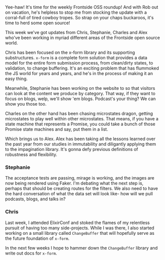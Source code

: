 Yee-haw! It's time for the weekly Frontside OSS roundup! And with Rob out on vacation, he's helpless to stop me from stocking the update with a corral-full of tired cowboy tropes. So strap on your chaps buckaroos, it's time to herd some open source!

This week we've got updates from Chris, Stephanie, Charles and Alex who've been working in myriad different areas of the Frontside open source world.

Chris has been focused on the x-form library and its supporting substructures. `x-form` is a complete form solution that provides a data model for the entire form submission process, from clean/dirty states, to validation, to change buffering. It's an exciting problem that has flummoked the JS world for years and years, and he's in the process of making it an easy thing.

Meanwhile, Stephanie has been working on the website to so that visitors can look at the content we produce by category. That way, if they want to focus on blogs, welp, we'll show 'em blogs. Podcast's your thing? We can show you those too.

Charles on the other hand has been chasing microstates dragon, getting microstates to play well within other microstates. That means, if you have a state machine that represents a Promise, you could take a bunch of those Promise state machines and say, put them in a list.

Which brings us to Alex. Alex has been taking all the lessons learned over the past year from our studies in immutability and diligantly applying them to the impagination library. It's gonna defy previous definitions of robustness and flexibility.

### Stephanie

The acceptance tests are passing, mirage is working, and the images are now being rendered using Faker. I'm debating what the next step is, perhaps that should be creating routes for the filters. We also need to have the hard conversation of what the data set will look like- how will we pull podcasts, blogs, and talks in?

### Chris

 Last week, I attended ElixirConf and stoked the flames of my relentless pursuit of having too many side-projects. While I was there, I also started working on a small library called `ChangeBuffer` that will hopefully serve as the future foundation of `x-form`.

 In the next few weeks I hope to hammer down the `ChangeBuffer` library and write out docs for `x-form`.
